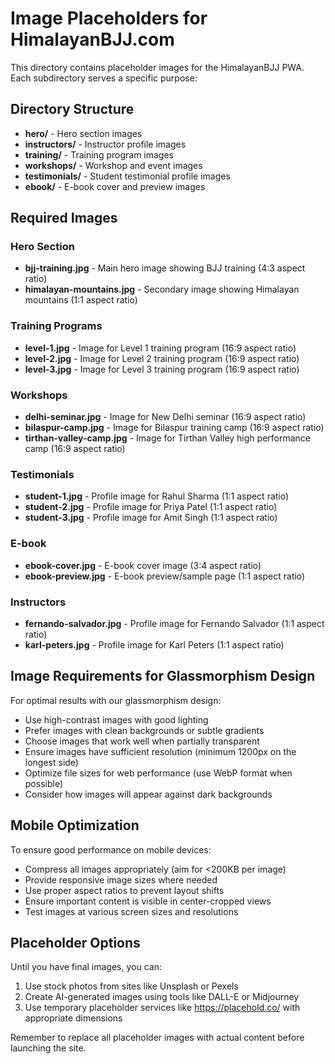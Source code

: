 # Image Placeholders for HimalayanBJJ.com

This directory contains placeholder images for the HimalayanBJJ PWA. Each subdirectory serves a specific purpose:

## Directory Structure

- **hero/** - Hero section images
- **instructors/** - Instructor profile images
- **training/** - Training program images
- **workshops/** - Workshop and event images
- **testimonials/** - Student testimonial profile images
- **ebook/** - E-book cover and preview images

## Required Images

### Hero Section
- **bjj-training.jpg** - Main hero image showing BJJ training (4:3 aspect ratio)
- **himalayan-mountains.jpg** - Secondary image showing Himalayan mountains (1:1 aspect ratio)

### Training Programs
- **level-1.jpg** - Image for Level 1 training program (16:9 aspect ratio)
- **level-2.jpg** - Image for Level 2 training program (16:9 aspect ratio)
- **level-3.jpg** - Image for Level 3 training program (16:9 aspect ratio)

### Workshops
- **delhi-seminar.jpg** - Image for New Delhi seminar (16:9 aspect ratio)
- **bilaspur-camp.jpg** - Image for Bilaspur training camp (16:9 aspect ratio)
- **tirthan-valley-camp.jpg** - Image for Tirthan Valley high performance camp (16:9 aspect ratio)

### Testimonials
- **student-1.jpg** - Profile image for Rahul Sharma (1:1 aspect ratio)
- **student-2.jpg** - Profile image for Priya Patel (1:1 aspect ratio)
- **student-3.jpg** - Profile image for Amit Singh (1:1 aspect ratio)

### E-book
- **ebook-cover.jpg** - E-book cover image (3:4 aspect ratio)
- **ebook-preview.jpg** - E-book preview/sample page (1:1 aspect ratio)

### Instructors
- **fernando-salvador.jpg** - Profile image for Fernando Salvador (1:1 aspect ratio)
- **karl-peters.jpg** - Profile image for Karl Peters (1:1 aspect ratio)

## Image Requirements for Glassmorphism Design

For optimal results with our glassmorphism design:

- Use high-contrast images with good lighting
- Prefer images with clean backgrounds or subtle gradients
- Choose images that work well when partially transparent
- Ensure images have sufficient resolution (minimum 1200px on the longest side)
- Optimize file sizes for web performance (use WebP format when possible)
- Consider how images will appear against dark backgrounds

## Mobile Optimization

To ensure good performance on mobile devices:

- Compress all images appropriately (aim for <200KB per image)
- Provide responsive image sizes where needed
- Use proper aspect ratios to prevent layout shifts
- Ensure important content is visible in center-cropped views
- Test images at various screen sizes and resolutions

## Placeholder Options

Until you have final images, you can:

1. Use stock photos from sites like Unsplash or Pexels
2. Create AI-generated images using tools like DALL-E or Midjourney
3. Use temporary placeholder services like https://placehold.co/ with appropriate dimensions

Remember to replace all placeholder images with actual content before launching the site. 